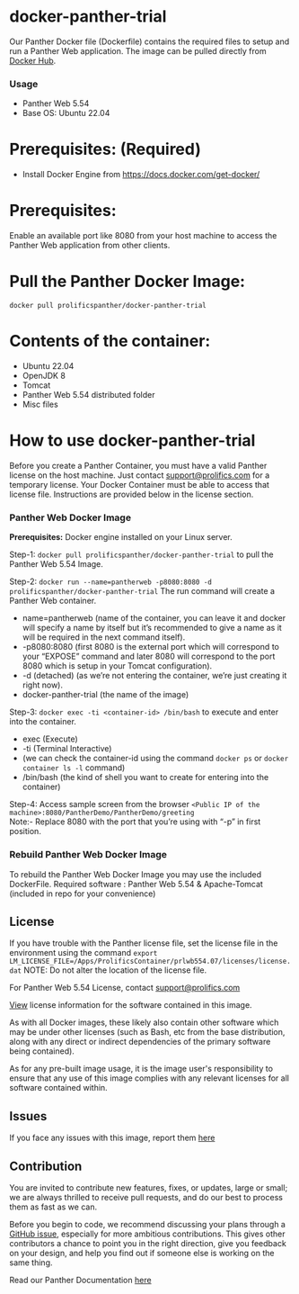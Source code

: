 # docker-panther-trial
Our Panther Docker file (Dockerfile) contains the required files to setup and  run a Panther Web application. The image can be pulled directly from [Docker Hub](https://hub.docker.com/repository/docker/prolificspanther/docker-panther-trial).

### Usage
* Panther Web 5.54
* Base OS: Ubuntu 22.04

# Prerequisites: (Required)
* Install Docker Engine from  https://docs.docker.com/get-docker/ 
  
 # Prerequisites:  
   Enable an available port like 8080 from your host machine to access the Panther Web application from other clients.   
   
 # Pull the Panther Docker Image:
   `docker pull prolificspanther/docker-panther-trial`
  
 # Contents of the container:
 * Ubuntu 22.04
 * OpenJDK 8
 * Tomcat  
 * Panther Web 5.54 distributed folder
 * Misc files

# How to use docker-panther-trial
  
  Before you create a Panther Container, you must have a valid Panther license on the host machine. Just contact support@prolifics.com for a temporary license. Your Docker 
  Container must be able to access that license file. Instructions are provided below in the license section.

### Panther Web Docker Image
 
**Prerequisites:** Docker engine installed on your Linux server.
 
Step-1: `docker pull prolificspanther/docker-panther-trial` to pull the Panther Web 5.54 Image.

Step-2: `docker run --name=pantherweb -p8080:8080 -d prolificspanther/docker-panther-trial`  The run command  will create a Panther Web container.

* name=pantherweb (name of the container, you can leave it and docker will specify a name by itself but it’s recommended to give a name as it will be required in the next command itself).
* -p8080:8080 (first 8080 is the external port which will correspond to your “EXPOSE” command and later 8080 will correspond to the port 8080 which is setup in your Tomcat configuration).
* -d (detached) (as we’re not entering the container, we’re just creating it right now).
* docker-panther-trial (the name of the image)

Step-3: `docker exec -ti <container-id> /bin/bash` to execute and enter into the container.

* exec (Execute)
* -ti (Terminal Interactive)
* <container-id> (we can check the container-id using the command `docker ps` or `docker container ls -l` command)
* /bin/bash (the kind of shell you want to create for entering into the container)

Step-4:  Access sample screen from the browser `<Public IP of the machine>:8080/PantherDemo/PantherDemo/greeting`    
Note:- Replace 8080 with the port that you’re using with “-p” in first position.

### Rebuild Panther Web Docker Image

To rebuild the Panther Web Docker Image you may use the included DockerFile.
Required software : Panther Web 5.54 & Apache-Tomcat (included in repo for your convenience)
  
## License

If you have trouble  with the Panther license file, set the license file in the environment using  the command `export LM_LICENSE_FILE=/Apps/ProlificsContainer/prlwb554.07/licenses/license.dat`
NOTE: Do not alter the location of the license file.

For Panther Web 5.54 License, contact support@prolifics.com

[View](https://github.com/ProlificsPanther/DockerPanther/blob/master/SoftwareLicenseAgreement.pdf) license information for the software contained in this image.

As with all Docker images, these likely also contain other software which may be under other licenses (such as Bash, etc from the base distribution, along with any direct or indirect dependencies of the primary software being contained).

As for any pre-built image usage, it is the image user's responsibility to ensure that any use of this image complies with any relevant licenses for all software contained within.

## Issues
If you face any issues with this image, report them [here](https://github.com/ProlificsPanther/Docker-Panther/issues)

## Contribution
You are invited to contribute new features, fixes, or updates, large or small; we are always thrilled to receive pull requests, and do our best to process them as fast as we can.

Before you begin to code, we recommend discussing your plans through a [GitHub issue](https://github.com/ProlificsPanther/Docker-Panther/issues), especially for more ambitious contributions. This gives other contributors a chance to point you in the right direction, give you feedback on your design, and help you find out if someone else is working on the same thing.

Read our Panther Documentation [here](https://docs.prolifics.com)
